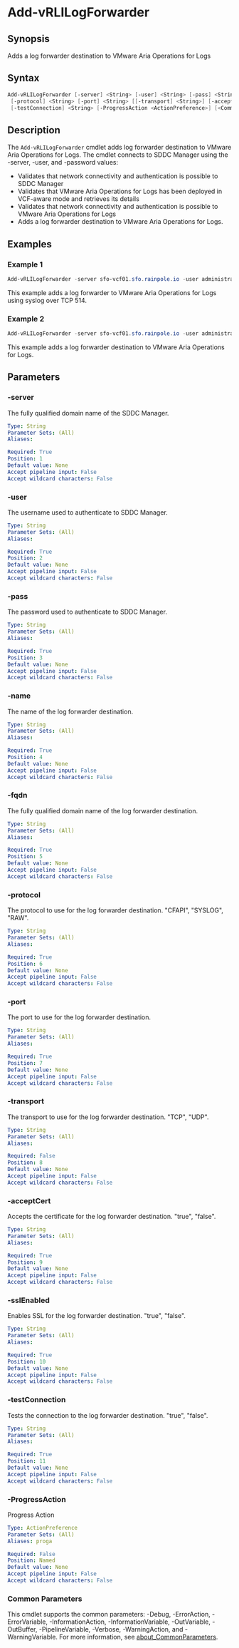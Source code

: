 # Add-vRLILogForwarder

## Synopsis

Adds a log forwarder destination to VMware Aria Operations for Logs

## Syntax

```powershell
Add-vRLILogForwarder [-server] <String> [-user] <String> [-pass] <String> [-name] <String> [-fqdn] <String>
 [-protocol] <String> [-port] <String> [[-transport] <String>] [-acceptCert] <String> [-sslEnabled] <String>
 [-testConnection] <String> [-ProgressAction <ActionPreference>] [<CommonParameters>]
```

## Description

The `Add-vRLILogForwarder` cmdlet adds log forwarder destination to VMware Aria Operations for Logs.
The cmdlet connects to SDDC Manager using the -server, -user, and -password values:

- Validates that network connectivity and authentication is possible to SDDC Manager
- Validates that VMware Aria Operations for Logs has been deployed in VCF-aware mode and retrieves its details
- Validates that network connectivity and authentication is possible to VMware Aria Operations for Logs
- Adds a log forwarder destination to VMware Aria Operations for Logs.

## Examples

### Example 1

```powershell
Add-vRLILogForwarder -server sfo-vcf01.sfo.rainpole.io -user administrator@vsphere.local -pass VMw@re1! -name "SFO to LAX" -fqdn lax-vrli01.lax.rainpole.io -protocol SYSLOG -port 514 -transport TCP -acceptCert false -sslEnabled false -testConnection false
```

This example adds a log forwarder to VMware Aria Operations for Logs using syslog over TCP 514.

### Example 2

```powershell
Add-vRLILogForwarder -server sfo-vcf01.sfo.rainpole.io -user administrator@vsphere.local -pass VMw@re1! -name "SFO to LAX" -fqdn lax-vrli01.lax.rainpole.io -protocol CFAPI -port 9543 -acceptCert true -sslEnabled true -testConnection true
```

This example adds a log forwarder destination to VMware Aria Operations for Logs.

## Parameters

### -server

The fully qualified domain name of the SDDC Manager.

```yaml
Type: String
Parameter Sets: (All)
Aliases:

Required: True
Position: 1
Default value: None
Accept pipeline input: False
Accept wildcard characters: False
```

### -user

The username used to authenticate to SDDC Manager.

```yaml
Type: String
Parameter Sets: (All)
Aliases:

Required: True
Position: 2
Default value: None
Accept pipeline input: False
Accept wildcard characters: False
```

### -pass

The password used to authenticate to SDDC Manager.

```yaml
Type: String
Parameter Sets: (All)
Aliases:

Required: True
Position: 3
Default value: None
Accept pipeline input: False
Accept wildcard characters: False
```

### -name

The name of the log forwarder destination.

```yaml
Type: String
Parameter Sets: (All)
Aliases:

Required: True
Position: 4
Default value: None
Accept pipeline input: False
Accept wildcard characters: False
```

### -fqdn

The fully qualified domain name of the log forwarder destination.

```yaml
Type: String
Parameter Sets: (All)
Aliases:

Required: True
Position: 5
Default value: None
Accept pipeline input: False
Accept wildcard characters: False
```

### -protocol

The protocol to use for the log forwarder destination.
"CFAPI", "SYSLOG", "RAW".

```yaml
Type: String
Parameter Sets: (All)
Aliases:

Required: True
Position: 6
Default value: None
Accept pipeline input: False
Accept wildcard characters: False
```

### -port

The port to use for the log forwarder destination.

```yaml
Type: String
Parameter Sets: (All)
Aliases:

Required: True
Position: 7
Default value: None
Accept pipeline input: False
Accept wildcard characters: False
```

### -transport

The transport to use for the log forwarder destination.
"TCP", "UDP".

```yaml
Type: String
Parameter Sets: (All)
Aliases:

Required: False
Position: 8
Default value: None
Accept pipeline input: False
Accept wildcard characters: False
```

### -acceptCert

Accepts the certificate for the log forwarder destination.
"true", "false".

```yaml
Type: String
Parameter Sets: (All)
Aliases:

Required: True
Position: 9
Default value: None
Accept pipeline input: False
Accept wildcard characters: False
```

### -sslEnabled

Enables SSL for the log forwarder destination.
"true", "false".

```yaml
Type: String
Parameter Sets: (All)
Aliases:

Required: True
Position: 10
Default value: None
Accept pipeline input: False
Accept wildcard characters: False
```

### -testConnection

Tests the connection to the log forwarder destination.
"true", "false".

```yaml
Type: String
Parameter Sets: (All)
Aliases:

Required: True
Position: 11
Default value: None
Accept pipeline input: False
Accept wildcard characters: False
```

### -ProgressAction

Progress Action

```yaml
Type: ActionPreference
Parameter Sets: (All)
Aliases: proga

Required: False
Position: Named
Default value: None
Accept pipeline input: False
Accept wildcard characters: False
```

### Common Parameters

This cmdlet supports the common parameters: -Debug, -ErrorAction, -ErrorVariable, -InformationAction, -InformationVariable, -OutVariable, -OutBuffer, -PipelineVariable, -Verbose, -WarningAction, and -WarningVariable. For more information, see [about_CommonParameters](http://go.microsoft.com/fwlink/?LinkID=113216).
